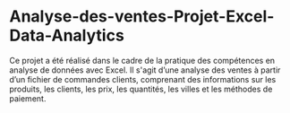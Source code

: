 # Analyse-des-ventes-Projet-Excel-Data-Analytics
Ce projet a été réalisé dans le cadre de la pratique des compétences en analyse de données avec Excel. Il s'agit d’une analyse des ventes à partir d’un fichier de commandes clients, comprenant des informations sur les produits, les clients, les prix, les quantités, les villes et les méthodes de paiement.
